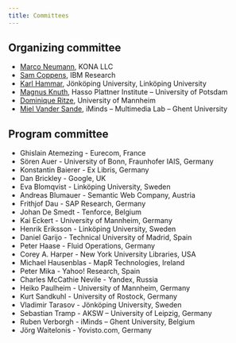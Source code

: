```yaml
---
title: Committees
---
```


## Organizing committee

- [Marco Neumann](mailto:marco.neumann@gmail.com), KONA LLC
- [Sam Coppens](mailto:sam.coppens@ugent.be), IBM Research
- [Karl Hammar](mailto:karl.hammar@jth.hj.se), Jönköping University, Linköping University
- [Magnus Knuth](http://www.hpi.uni-potsdam.de/meinel/lehrstuhl/team_fotos/current_phd_students/magnus_knuth.html), Hasso Plattner Institute – University of Potsdam
- [Dominique Ritze](mailto:dominique@informatik.uni-mannheim.de), University of Mannheim
- [Miel Vander Sande](mailto:miel.vandersande@ugent.be), iMinds – Multimedia Lab – Ghent University

## Program committee

- Ghislain Atemezing - Eurecom, France
- Sören Auer - University of Bonn, Fraunhofer IAIS, Germany
- Konstantin Baierer - Ex Libris, Germany
- Dan Brickley - Google, UK
- Eva Blomqvist - Linköping University, Sweden
- Andreas Blumauer - Semantic Web Company, Austria
- Frithjof Dau - SAP Research, Germany
- Johan De Smedt - Tenforce, Belgium
- Kai Eckert - University of Mannheim, Germany
- Henrik Eriksson - Linköping University, Sweden
- Daniel Garijo - Technical University of Madrid, Spain
- Peter Haase - Fluid Operations, Germany
- Corey A. Harper - New York University Libraries, USA
- Michael Hausenblas - MapR Technologies, Ireland
- Peter Mika - Yahoo! Research, Spain
- Charles McCathie Nevile - Yandex, Russia
- Heiko Paulheim - University of Mannheim, Germany
- Kurt Sandkuhl - University of Rostock, Germany
- Vladimir Tarasov - Jönköping University, Sweden
- Sebastian Tramp - AKSW – University of Leipzig, Germany
- Ruben Verborgh - iMinds – Ghent University, Belgium
- Jörg Waitelonis - Yovisto.com, Germany
